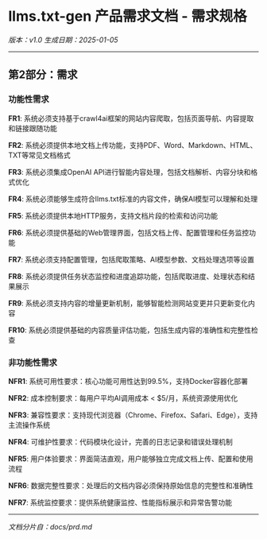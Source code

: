 # llms.txt-gen 产品需求文档 - 需求规格

*版本：v1.0*
*生成日期：2025-01-05*

---

## 第2部分：需求

### 功能性需求

**FR1**: 系统必须支持基于crawl4ai框架的网站内容爬取，包括页面导航、内容提取和链接跟随功能

**FR2**: 系统必须提供本地文档上传功能，支持PDF、Word、Markdown、HTML、TXT等常见文档格式

**FR3**: 系统必须集成OpenAI API进行智能内容处理，包括文档解析、内容分块和格式优化

**FR4**: 系统必须能够生成符合llms.txt标准的内容文件，确保AI模型可以理解和处理

**FR5**: 系统必须提供本地HTTP服务，支持文档片段的检索和访问功能

**FR6**: 系统必须提供基础的Web管理界面，包括文档上传、配置管理和任务监控功能

**FR7**: 系统必须支持配置管理，包括爬取策略、AI模型参数、文档处理选项等设置

**FR8**: 系统必须提供任务状态监控和进度追踪功能，包括爬取进度、处理状态和结果展示

**FR9**: 系统必须支持内容的增量更新机制，能够智能检测网站变更并只更新变化内容

**FR10**: 系统必须提供基础的内容质量评估功能，包括生成内容的准确性和完整性检查

### 非功能性需求

**NFR1**: 系统可用性要求：核心功能可用性达到99.5%，支持Docker容器化部署

**NFR2**: 成本控制要求：每用户平均AI调用成本 < $5/月，系统资源使用优化

**NFR3**: 兼容性要求：支持现代浏览器（Chrome、Firefox、Safari、Edge），支持主流操作系统

**NFR4**: 可维护性要求：代码模块化设计，完善的日志记录和错误处理机制

**NFR5**: 用户体验要求：界面简洁直观，用户能够独立完成文档上传、配置和使用流程

**NFR6**: 数据完整性要求：处理后的文档内容必须保持原始信息的完整性和准确性

**NFR7**: 系统监控要求：提供系统健康监控、性能指标展示和异常告警功能

---

*文档分片自：docs/prd.md*